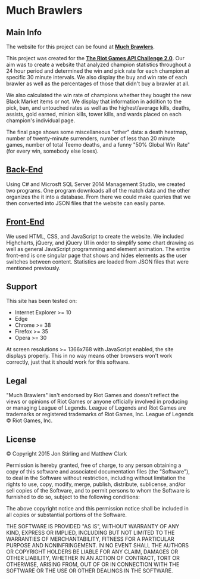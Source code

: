 # Much Brawlers

## Main Info
The website for this project can be found at [**Much Brawlers**](http://foxslash.com/much-brawlers).

This project was created for the [**The Riot Games API Challenge 2.0**](https://developer.riotgames.com/discussion/announcements/show/2lxEyIcE).  Our aim was to create a website that analyzed champion statistics throughout a 24 hour period and determined the win and pick rate for each champion at specific 30 minute intervals.  We also display the buy and win rate of each brawler as well as the percentages of those that didn't buy a brawler at all.

We also calculated the win rate of champions whether they bought the new Black Market items or not.  We display that information in addition to the pick, ban, and untouched rates as well as the highest/average kills, deaths, assists, gold earned, minion kills, tower kills, and wards placed on each champion's individual page.

The final page shows some miscellaneous "other" data: a death heatmap, number of twenty-minute surrenders, number of less than 20 minute games, number of total Teemo deaths, and a funny "50% Global Win Rate" (for every win, somebody else loses).

## [Back-End](data%20setup/)
Using C# and Microsft SQL Server 2014 Management Studio, we created two programs.  One program downloads all of the match data and the other organizes the it into a database.  From there we could make queries that we then converted into JSON files that the website can easily parse.

## [Front-End](site/)
We used HTML, CSS, and JavaScript to create the website.  We included Highcharts, jQuery, and jQuery UI in order to simplify some chart drawing as well as general JavaScript programming and element animation.  The entire front-end is one singular page that shows and hides elements as the user switches between content.  Statistics are loaded from JSON files that were mentioned previously.

## Support
This site has been tested on:
- Internet Explorer >= 10
- Edge
- Chrome >= 38
- Firefox >= 35
- Opera >= 30

At screen resolutions >= 1366x768 with JavaScript enabled, the site displays properly.  This in no way means other browsers won't work correctly, just that it should work for this software.


## Legal
"Much Brawlers" isn't endorsed by Riot Games and doesn't reflect the views or opinions of Riot Games or anyone officially involved in producing or managing League of Legends. League of Legends and Riot Games are trademarks or registered trademarks of Riot Games, Inc. League of Legends © Riot Games, Inc.

## License
© Copyright 2015 Jon Stirling and Matthew Clark

Permission is hereby granted, free of charge, to any person obtaining a copy of this software and associated documentation files (the "Software"), to deal in the Software without restriction, including without limitation the rights to use, copy, modify, merge, publish, distribute, sublicense, and/or sell copies of the Software, and to permit persons to whom the Software is furnished to do so, subject to the following conditions:

The above copyright notice and this permission notice shall be included in all copies or substantial portions of the Software.

THE SOFTWARE IS PROVIDED "AS IS", WITHOUT WARRANTY OF ANY KIND, EXPRESS OR IMPLIED, INCLUDING BUT NOT LIMITED TO THE WARRANTIES OF MERCHANTABILITY, FITNESS FOR A PARTICULAR PURPOSE AND NONINFRINGEMENT. IN NO EVENT SHALL THE AUTHORS OR COPYRIGHT HOLDERS BE LIABLE FOR ANY CLAIM, DAMAGES OR OTHER LIABILITY, WHETHER IN AN ACTION OF CONTRACT, TORT OR OTHERWISE, ARISING FROM, OUT OF OR IN CONNECTION WITH THE SOFTWARE OR THE USE OR OTHER DEALINGS IN THE SOFTWARE.